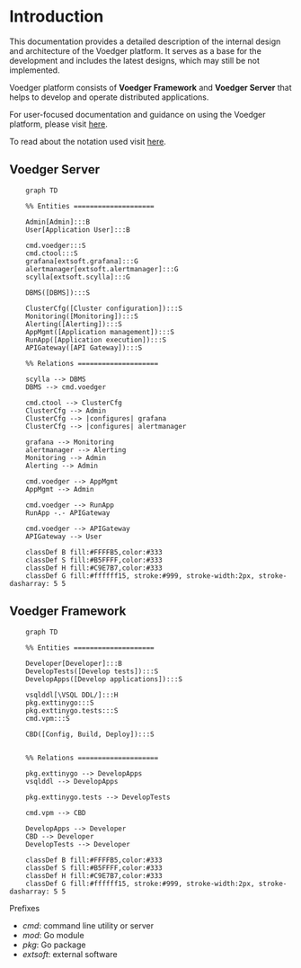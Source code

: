 # Introduction

This documentation provides a detailed description of the internal design and architecture of the Voedger platform.  It serves as a base for the development and includes the latest designs, which may still be not implemented.

Voedger platform consists of **Voedger Framework** and **Voedger Server** that helps to develop and operate distributed applications.

For user-focused documentation and guidance on using the Voedger platform, please visit [here](https://docs.voedger.io/).

To read about the notation used visit [here](https://docs.voedger.io/concepts/notation).

## Voedger Server

```mermaid
    graph TD

    %% Entities ====================

    Admin[Admin]:::B
    User[Application User]:::B

    cmd.voedger:::S
    cmd.ctool:::S  
    grafana[extsoft.grafana]:::G
    alertmanager[extsoft.alertmanager]:::G
    scylla[extsoft.scylla]:::G

    DBMS([DBMS]):::S
    
    ClusterCfg([Cluster configuration]):::S
    Monitoring([Monitoring]):::S
    Alerting([Alerting]):::S
    AppMgmt([Application management]):::S  
    RunApp([Application execution]):::S
    APIGateway([API Gateway]):::S

    %% Relations ====================

    scylla --> DBMS
    DBMS --> cmd.voedger

    cmd.ctool --> ClusterCfg
    ClusterCfg --> Admin
    ClusterCfg --> |configures| grafana
    ClusterCfg --> |configures| alertmanager

    grafana --> Monitoring
    alertmanager --> Alerting
    Monitoring --> Admin
    Alerting --> Admin

    cmd.voedger --> AppMgmt
    AppMgmt --> Admin

    cmd.voedger --> RunApp
    RunApp -.- APIGateway

    cmd.voedger --> APIGateway
    APIGateway --> User

    classDef B fill:#FFFFB5,color:#333
    classDef S fill:#B5FFFF,color:#333
    classDef H fill:#C9E7B7,color:#333
    classDef G fill:#ffffff15, stroke:#999, stroke-width:2px, stroke-dasharray: 5 5
```


## Voedger Framework

```mermaid
    graph TD

    %% Entities ====================

    Developer[Developer]:::B
    DevelopTests([Develop tests]):::S
    DevelopApps([Develop applications]):::S

    vsqlddl[\VSQL DDL/]:::H  
    pkg.exttinygo:::S
    pkg.exttinygo.tests:::S
    cmd.vpm:::S

    CBD([Config, Build, Deploy]):::S


    %% Relations ====================

    pkg.exttinygo --> DevelopApps
    vsqlddl --> DevelopApps
    
    pkg.exttinygo.tests --> DevelopTests

    cmd.vpm --> CBD

    DevelopApps --> Developer
    CBD --> Developer
    DevelopTests --> Developer

    classDef B fill:#FFFFB5,color:#333
    classDef S fill:#B5FFFF,color:#333
    classDef H fill:#C9E7B7,color:#333
    classDef G fill:#ffffff15, stroke:#999, stroke-width:2px, stroke-dasharray: 5 5
```

Prefixes
- *cmd*: command line utility or server
- *mod*: Go module
- *pkg*: Go package
- *extsoft*: external software